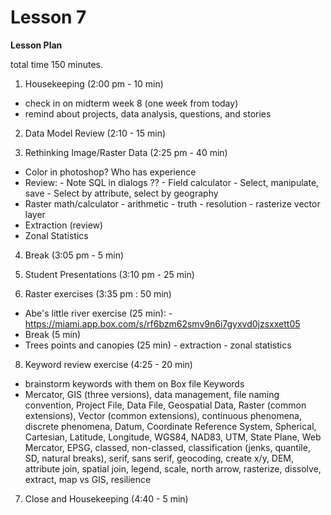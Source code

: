 Lesson 7
========

**Lesson Plan**  

total time 150 minutes. 

1.   Housekeeping (2:00 pm - 10 min)  
   -   check in on midterm week 8 (one week from today)
   -   remind about projects, data analysis, questions, and stories

2.   Data Model Review (2:10 - 15 min)

3.   Rethinking Image/Raster Data (2:25 pm - 40 min)
   -   Color in photoshop? Who has experience
   -   Review:
      -   Note SQL in dialogs ??
      -   Field calculator
      -   Select, manipulate, save
      -   Select by attribute, select by geography
   -   Raster math/calculator
      -   arithmetic
      -   truth
      -   resolution
      -   rasterize vector layer
   -   Extraction (review)
   -   Zonal Statistics

4.   Break (3:05 pm - 5 min)

5.   Student Presentations (3:10 pm - 25 min)
 
6.   Raster exercises (3:35 pm : 50 min)
   -   Abe's little river exercise (25 min):
      -   https://miami.app.box.com/s/rf6bzm62smv9n6i7gyxvd0jzsxxett05
   -   Break (5 min)
   -   Trees points and canopies (25 min)
      -   extraction
      -   zonal statistics

8.   Keyword review exercise (4:25 - 20 min)
   -   brainstorm keywords with them on Box file Keywords
   -   Mercator, GIS (three versions), data management, file naming convention, Project File, Data File, Geospatial Data, Raster (common extensions), Vector (common extensions), continuous phenomena, discrete phenomena, Datum, Coordinate Reference System, Spherical, Cartesian, Latitude, Longitude, WGS84, NAD83, UTM, State Plane, Web Mercator, EPSG, classed, non-classed, classification (jenks, quantile, SD, natural breaks), serif, sans serif, geocoding, create x/y, DEM, attribute join, spatial join, legend, scale, north arrow, rasterize, dissolve, extract, map vs GIS, resilience

7.   Close and Housekeeping (4:40 - 5 min)


 
